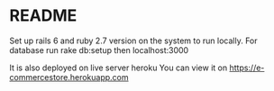 # README

Set up rails 6 and ruby 2.7 version on the system to run locally.
For database run rake db:setup then localhost:3000

It is also deployed on live server heroku
You can view it on
https://e-commercestore.herokuapp.com
